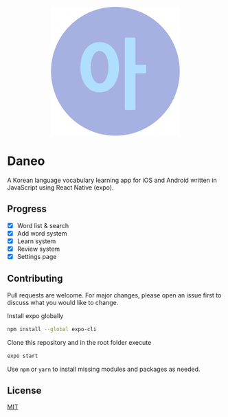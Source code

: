 <p  align="center">
<img src="circle-icon.png" width="300" height="300">
</p>

# Daneo
A Korean language vocabulary learning app for iOS and Android written in JavaScript using React Native (expo).
## Progress
- [x] Word list & search
- [x] Add word system
- [x] Learn system
- [x] Review system
- [x] Settings page

## Contributing

Pull requests are welcome. For major changes, please open an issue first to discuss what you would like to change.

Install expo globally

```bash
npm install --global expo-cli
```

Clone this repository and in the root folder execute

```bash
expo start
```

Use `npm` or `yarn` to install missing modules and packages as needed.

## License

[MIT](https://choosealicense.com/licenses/mit/)
